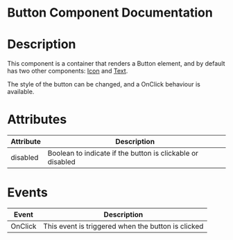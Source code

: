 # Button Component Documentation

# Description

This component is a container that renders a Button element, and by default has two other components: [Icon](../Icon/) and [Text](../Text/).

The style of the button can be changed, and a OnClick behaviour is available.

# Attributes

| Attribute | Description                                                |
| --------- | ---------------------------------------------------------- |
| disabled  | Boolean to indicate if the button is clickable or disabled |

# Events

| Event   | Description                                        |
| ------- | -------------------------------------------------- |
| OnClick | This event is triggered when the button is clicked |
